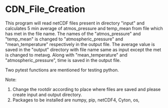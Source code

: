 # CDN_File_Creation
This program will read netCDF files present in directory "input" and calculates 5 min average of atmos_pressure and temp_mean from file which has met in the file name. The names of the "atmos_pressure" and "temp_mean" is changed to "atmospheric_pressure" and "mean_temperature" respectively in the output file. The average value is saved in the "output" directory with file name same as input except the met is changed to metavg. Along with "mean_temperature" and "atmospheric_pressure", time is saved in the output file. 

Two pytest functions are mentioned for testing python. 

Note: 
1. Change the rootdir according to place where files are saved and please create input and output directory.
2. Packages to be installed are numpy, pip, netCDF4, Cyton, os, 

